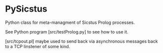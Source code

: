 PySicstus
=========

Python class for meta-managment of Sicstus Prolog processes.

See Python program [src/testProlog.py] to see how to use it.

[src/tcpout.pl] maybe used to send back via asynchronous messages back to a TCP linstener of some kind.

